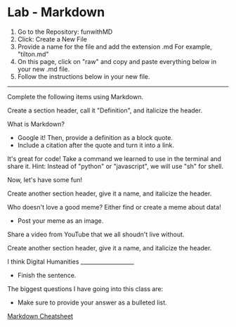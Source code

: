 # Lab - Markdown

1. Go to the Repository: funwithMD
2. Click: Create a New File 
3. Provide a name for the file and add the extension .md For example, "tilton.md"
4. On this page, click on "raw" and copy and paste everything below in your new .md file. 
5. Follow the instructions below in your new file.

---

Complete the following items using Markdown.

Create a section header, call it "Definition", and italicize the header.


What is Markdown?
  * Google it! Then, provide a definition as a block quote.
  * Include a citation after the quote and turn it into a link. 
 
It's great for code! Take a command we learned to use in the terminal and share it. Hint: Instead of "python" or "javascript", we will use "sh" for shell.
  
 
Now, let's have some fun! 

Create another section header, give it a name, and italicize the header.

Who doesn't love a good meme? Either find or create a meme about data!
* Post your meme as an image.

Share a video from YouTube that we all shoudn't live without. 

Create another section header, give it a name, and italicize the header.

I think Digital Humanities ___________________
* Finish the sentence. 

The biggest questions I have going into this class are:
  * Make sure to provide your answer as a bulleted list.
  
 
  
  
[Markdown Cheatsheet](https://github.com/adam-p/markdown-here/wiki/Markdown-Cheatsheet)   
